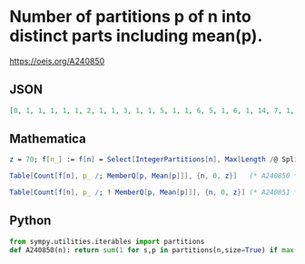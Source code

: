 #  Number of partitions p of n into distinct parts including mean\(p\)\.
https://oeis.org/A240850
## JSON
```JSON
[0, 1, 1, 1, 1, 1, 2, 1, 1, 3, 1, 1, 5, 1, 1, 6, 5, 1, 6, 1, 14, 7, 1, 1, 24, 16, 1, 9, 23, 1, 58, 1, 31, 11, 1, 75, 103, 1, 1, 13, 163, 1, 202, 1, 66, 182, 1, 1, 413, 203, 246, 17, 97, 1, 550, 347, 889, 19, 1, 1, 1500, 1, 1, 1442, 982, 625, 1424, 1, 177, 23]
```
## Mathematica
```Mathematica
z = 70; f[n_] := f[n] = Select[IntegerPartitions[n], Max[Length /@ Split@#] == 1 &];
```
```Mathematica
Table[Count[f[n], p_ /; MemberQ[p, Mean[p]]], {n, 0, z}]   (* A240850 *)
```
```Mathematica
Table[Count[f[n], p_ /; ! MemberQ[p, Mean[p]]], {n, 0, z}] (* A240851 *)
```
## Python
```Python
from sympy.utilities.iterables import partitions
def A240850(n): return sum(1 for s,p in partitions(n,size=True) if max(p.values(),default=0)==1 and not n%s and n//s in p) # _Chai Wah Wu_, Sep 21 2023
```
